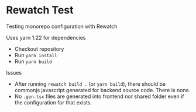 # Rewatch Test

Testing monorepo configuration with Rewatch

Uses yarn 1.22 for dependencies

- Checkout repository
- Run `yarn install`
- Run `yarn build`

Issues

- After running `rewatch build .` (or `yarn build`), there should be commonjs javascript generated for backend source code. There is none.
- No `.gen.tsx` files are generated into frontend nor shared folder even if the configuration for that exists.